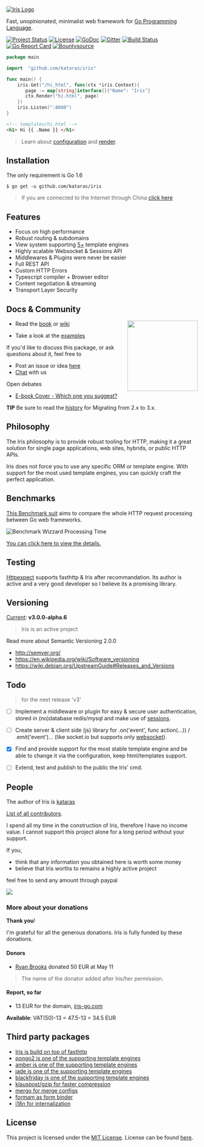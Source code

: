 [![Iris Logo](https://raw.githubusercontent.com/kataras/iris/gh-pages/assets/iris_full_logo_2.png)](http://iris-go.com)

Fast, unopinionated, minimalist web framework for [Go Programming Language](https://github.com/golang/go).

[![Project Status](https://img.shields.io/badge/version-3.0.0_alpha6-blue.svg?style=float-square)](HISTORY.md)
[![License](https://img.shields.io/badge/license-MIT-blue.svg?style=flat-square)](LICENSE)
[![GoDoc](https://godoc.org/github.com/kataras/iris?status.svg)](https://godoc.org/github.com/kataras/iris)
[![Gitter](https://badges.gitter.im/Join%20Chat.svg)](https://gitter.im/kataras/iris?utm_source=badge&utm_medium=badge&utm_campaign=pr-badge)
[![Build Status](https://travis-ci.org/kataras/iris.svg?branch=master&style=flat-square)](https://travis-ci.org/kataras/iris)
[![Go Report Card](https://goreportcard.com/badge/github.com/kataras/iris)](https://goreportcard.com/report/github.com/kataras/iris)
[![Bountysource](https://img.shields.io/bountysource/team/iris-go/activity.svg?maxAge=2592000?style=flat-square)](https://www.bountysource.com/teams/iris-go)


```go
package main

import  "github.com/kataras/iris"

func main() {
	iris.Get("/hi_html", func(ctx *iris.Context){
	   page := map[string]interface{}{"Name": "Iris"}
	   ctx.Render("hi.html", page)
	})
	iris.Listen(":8080")
}
```

```html
<!-- templates/hi.html -->
<h1> Hi {{ .Name }} </h1>
```



> Learn about [configuration](https://kataras.gitbooks.io/iris/content/configuration.html) and [render](https://kataras.gitbooks.io/iris/content/render.html).



Installation
------------
 The only requirement is Go 1.6

`$ go get -u github.com/kataras/iris`

 >If you are connected to the Internet through China [click here](https://kataras.gitbooks.io/iris/content/install.html)

Features
------------
- Focus on high performance
- Robust routing & subdomains
- View system supporting [5+](https://kataras.gitbooks.io/iris/content/render_templates.html) template engines
- Highly scalable Websocket & Sessions API
- Middlewares & Plugins were never be easier
- Full REST API
- Custom HTTP Errors
- Typescript compiler + Browser editor
- Content negotiation & streaming
- Transport Layer Security

Docs & Community
------------
<a href="https://www.gitbook.com/book/kataras/iris/details"><img align="right" width="185" src="https://raw.githubusercontent.com/kataras/iris/gh-pages/assets/book/cover_1.png"></a>

- Read the [book](https://www.gitbook.com/book/kataras/iris/details) or [wiki](https://github.com/kataras/iris/wiki)

- Take a look at the [examples](https://github.com/iris-contrib/examples)




If you'd like to discuss this package, or ask questions about it, feel free to

* Post an issue or  idea [here](https://github.com/kataras/iris/issues)
* [Chat]( https://gitter.im/kataras/iris) with us

Open debates

 - [E-book Cover - Which one you suggest?](https://github.com/kataras/iris/issues/67)

**TIP** Be sure to read the [history](HISTORY.md) for Migrating from 2.x to 3.x.


Philosophy
------------

The Iris philosophy is to provide robust tooling for HTTP, making it a great solution for single page applications, web sites, hybrids, or public HTTP APIs.

Iris does not force you to use any specific ORM or template engine. With support for the most used template engines, you can quickly craft the perfect application.

Benchmarks
------------

[This Benchmark suit]((https://github.com/smallnest/go-web-framework-benchmark)) aims to compare the whole HTTP request processing between Go web frameworks.

![Benchmark Wizzard Processing Time](http://kataras.github.io/iris/assets/benchmark_11_05_2016_different_processing_time.png)

[You can click here to view the details.](https://github.com/smallnest/go-web-framework-benchmark)

Testing
------------

[Httpexpect](https://github.com/gavv/httpexpect) supports fasthttp & Iris after recommandation. Its author is active and a very good developer so I believe its a promising library.

Versioning
------------

[Current](HISTORY.md): **v3.0.0-alpha.6**
>  Iris is an active project


Read more about Semantic Versioning 2.0.0

 - http://semver.org/
 - https://en.wikipedia.org/wiki/Software_versioning
 - https://wiki.debian.org/UpstreamGuide#Releases_and_Versions


Todo
------------
> for the next release 'v3'

- [ ] Implement a middleware or plugin for easy & secure user authentication, stored in (no)database redis/mysql and make use of [sessions](https://github.com/kataras/iris/tree/master/sessions).
- [ ] Create server & client side (js) library for .on('event', func action(...)) / .emit('event')... (like socket.io but supports only [websocket](https://github.com/kataras/iris/tree/master/websocket)).
- [x] Find and provide support for the most stable template engine and be able to change it via the configuration, keep html/templates  support.
- [ ] Extend, test and publish to the public the Iris' cmd.


People
------------
The author of Iris is [kataras](https://twitter.com/MakisMaropoulos)

[List of all contributors](https://github.com/kataras/iris/graphs/contributors).


I spend all my time in the construction of Iris, therefore I have no income value.
I cannot support this project alone for a long period without your support.

If you,

- think that any information you obtained here is worth some money
- believe that Iris worths to remains a highly active project

feel free to send any amount through paypal

[![](https://www.paypalobjects.com/en_US/i/btn/btn_donateCC_LG.gif)](https://www.paypal.com/cgi-bin/webscr?cmd=_donations&business=makis%40ideopod%2ecom&lc=GR&item_name=Iris%20web%20framework&item_number=iriswebframeworkdonationid2016&amount=2%2e00&currency_code=EUR&bn=PP%2dDonationsBF%3abtn_donateCC_LG%2egif%3aNonHosted)


### More about your donations

**Thank you**!

I'm  grateful for all the generous donations. Iris is fully funded by these donations.

#### Donors

- [Ryan Brooks](https://github.com/ryanbyyc) donated 50 EUR at May 11

> The name of the donator added after his/her permission.

#### Report, so far

- 13 EUR for the domain, [iris-go.com](https://iris-go.com)


**Available**: VAT(50)-13 = 47.5-13 = 34.5 EUR




Third party packages
------------

- [Iris is build on top of fasthttp](https://github.com/valyala/fasthttp)
- [pongo2 is one of the supporting template engines](https://github.com/flosch/pongo2)
- [amber is one of the supporting template engines](https://github.com/eknkc/amber)
- [jade is one of the supporting template engines](https://github.com/Joker/jade)
- [blackfriday is one of the supporting template engines](https://github.com/russross/blackfriday)
- [klauspost/gzip for faster compression](https://github.com/klauspost/compress/gzip)
- [mergo for merge configs](https://github.com/imdario/mergo)
- [formam as form binder](https://github.com/monoculum/formam)
- [i18n for internalization](https://github.com/Unknwon/i18n)

License
------------

This project is licensed under the [MIT License](https://opensource.org/licenses/MIT).
License can be found [here](https://github.com/kataras/iris/blob/master/LICENSE).
